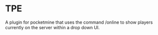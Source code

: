# TPE
A plugin for pocketmine that uses the command /online to show players currently on the server within a drop down UI.
